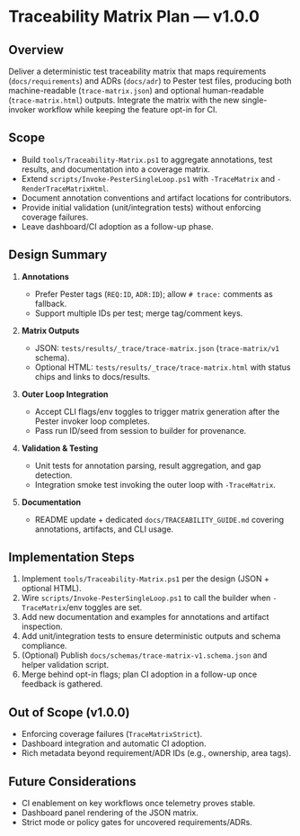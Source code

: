 # Traceability Matrix Plan — v1.0.0

## Overview

Deliver a deterministic test traceability matrix that maps requirements (`docs/requirements`) and ADRs (`docs/adr`) to Pester test files, producing both machine-readable (`trace-matrix.json`) and optional human-readable (`trace-matrix.html`) outputs. Integrate the matrix with the new single-invoker workflow while keeping the feature opt-in for CI.

## Scope

- Build `tools/Traceability-Matrix.ps1` to aggregate annotations, test results, and documentation into a coverage matrix.
- Extend `scripts/Invoke-PesterSingleLoop.ps1` with `-TraceMatrix` and `-RenderTraceMatrixHtml`.
- Document annotation conventions and artifact locations for contributors.
- Provide initial validation (unit/integration tests) without enforcing coverage failures.
- Leave dashboard/CI adoption as a follow-up phase.

## Design Summary

1. **Annotations**
   - Prefer Pester tags (`REQ:ID`, `ADR:ID`); allow `# trace:` comments as fallback.
   - Support multiple IDs per test; merge tag/comment keys.

2. **Matrix Outputs**
   - JSON: `tests/results/_trace/trace-matrix.json` (`trace-matrix/v1` schema).
   - Optional HTML: `tests/results/_trace/trace-matrix.html` with status chips and links to docs/results.

3. **Outer Loop Integration**
   - Accept CLI flags/env toggles to trigger matrix generation after the Pester invoker loop completes.
   - Pass run ID/seed from session to builder for provenance.

4. **Validation & Testing**
   - Unit tests for annotation parsing, result aggregation, and gap detection.
   - Integration smoke test invoking the outer loop with `-TraceMatrix`.

5. **Documentation**
   - README update + dedicated `docs/TRACEABILITY_GUIDE.md` covering annotations, artifacts, and CLI usage.

## Implementation Steps

1. Implement `tools/Traceability-Matrix.ps1` per the design (JSON + optional HTML).
2. Wire `scripts/Invoke-PesterSingleLoop.ps1` to call the builder when `-TraceMatrix`/env toggles are set.
3. Add new documentation and examples for annotations and artifact inspection.
4. Add unit/integration tests to ensure deterministic outputs and schema compliance.
5. (Optional) Publish `docs/schemas/trace-matrix-v1.schema.json` and helper validation script.
6. Merge behind opt-in flags; plan CI adoption in a follow-up once feedback is gathered.

## Out of Scope (v1.0.0)

- Enforcing coverage failures (`TraceMatrixStrict`).
- Dashboard integration and automatic CI adoption.
- Rich metadata beyond requirement/ADR IDs (e.g., ownership, area tags).

## Future Considerations

- CI enablement on key workflows once telemetry proves stable.
- Dashboard panel rendering of the JSON matrix.
- Strict mode or policy gates for uncovered requirements/ADRs.

